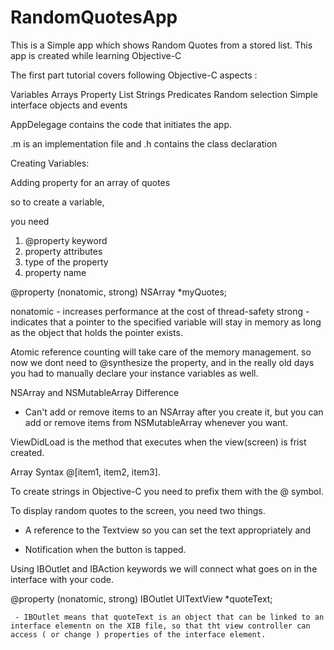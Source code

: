 RandomQuotesApp
===============

This is a Simple app which shows Random Quotes from a stored list.  This app is created while learning Objective-C

The first part tutorial covers following Objective-C aspects :

   Variables 
   Arrays
   Property List
   Strings
   Predicates
   Random selection
   Simple interface objects and events

AppDelegage contains the code that initiates the app.

.m is an implementation file and .h contains the class declaration

Creating Variables:

Adding property for an array of quotes

so to create a variable,

you need 

1)  @property keyword 
2)  property attributes
3)  type of the property
4)  property name

@property (nonatomic, strong) NSArray *myQuotes;

nonatomic - increases performance at the cost of thread-safety
strong    - indicates that a pointer to the specified variable will stay in memory as long as the object that holds the pointer exists.

Atomic reference counting will take care of the memory management. so now we dont need to @synthesize the property, and in the really old days you had to manually declare your instance variables as well.

NSArray and NSMutableArray Difference 
  -  Can't add or remove items to an NSArray after you create it, but you can add or remove items from NSMutableArray whenever you want.

ViewDidLoad is the method that executes when the view(screen) is frist created.

Array Syntax @[item1, item2, item3].

To create strings in Objective-C you need to prefix them with the @ symbol.

To display random quotes to the screen, you need two things. 

  - A reference to the Textview so you can set the text appropriately and 

  - Notification when the button is tapped.

  Using IBOutlet and IBAction keywords we will connect what goes on in the interface with your code.

  @property (nonatomic, strong) IBOutlet UITextView *quoteText;

     - IBOutlet means that quoteText is an object that can be linked to an interface elementn on the XIB file, so that tht view controller can access ( or change ) properties of the interface element.







   
   
